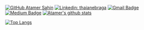 [![GitHub Atamer Sahin](https://img.shields.io/github/followers/AtamerSahin?label=follow&style=social)](https://github.com/AtamerSahin)
[![Linkedin: thaianebraga](https://img.shields.io/badge/-AtamerSahin-blue?style=flat-square&logo=Linkedin&logoColor=white&link=https://www.linkedin.com/in/atamersahin/)](https://www.linkedin.com/in/atamersahin/)
[![Gmail Badge](https://img.shields.io/badge/-AtamerSahin-c14438?style=flat&logo=Gmail&logoColor=white&link=mailto:atamersahin1997@gmail.com)](mailto:atamersahin1997@gmail.com)
[![Medium Badge](https://img.shields.io/badge/-AtamerSahin-000000?style=flat&labelColor=000000&logo=Medium&link=https://medium.com/@atamersahin)](https://medium.com/@atamersahin)
[![Atamer's github stats](https://github-readme-stats.vercel.app/api?username=AtamerSahin&theme=gotham)](https://github.com/anuraghazra/github-readme-stats)

[![Top Langs](https://github-readme-stats.vercel.app/api/top-langs/?username=AtamerSahin&layout=compact&langs_count=10&theme=gotham)](https://github.com/anuraghazra/github-readme-stats)
